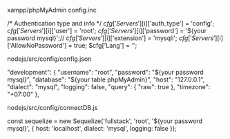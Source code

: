 xampp/phpMyAdmin
config.inc

/* Authentication type and info */
$cfg['Servers'][$i]['auth_type'] = 'config';
$cfg['Servers'][$i]['user'] = 'root';
$cfg['Servers'][$i]['password'] = '${your password mysql}';//
$cfg['Servers'][$i]['extension'] = 'mysqli';
$cfg['Servers'][$i]['AllowNoPassword'] = true;
$cfg['Lang'] = '';

nodejs/src/config/config.json

"development": {
    "username": "root",
    "password": "${your password mysql}",
    "database": "${your table phpMyAdmin}",
    "host": "127.0.0.1",
    "dialect": "mysql",
    "logging": false,
    "query": {
      "raw": true
    },
    "timezone": "+07:00"
  },

nodejs/src/config/connectDB.js

const sequelize = new Sequelize('fullstack', 'root', '${your password mysql}', {
    host: 'localhost',
    dialect: 'mysql',
    logging: false
});